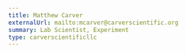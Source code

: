 ```yaml
---
title: Matthew Carver
externalUrl: mailto:mcarver@carverscientific.org
summary: Lab Scientist, Experiment
type: carverscientificllc
---
```

